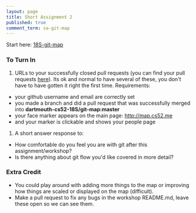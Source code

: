 ```yaml
---
layout: page
title: Short Assignment 2
published: true
comment_term: sa-git-map
---
```


Start here:
[18S-git-map](https://github.com/dartmouth-cs52-18S/git-map)

### To Turn In

1. URLs to your successfully closed pull requests (you can find your pull requests [here](https://github.com/dartmouth-cs52-18S/git-map/pulls?q=is%3Apr+is%3Aclosed)). Its ok and normal to have several of these, you don't have to have gotten it right the first time. Requirements:
  * your github username and email are correctly set
  * you made a branch and did a pull request that was successfully merged into **dartmouth-cs52-18S/git-map:master**
  * your face marker appears on the main page:  http://map.cs52.me
  * and your marker is clickable and shows your people page
1. A short answer response to:
  * How comfortable do you feel you are with git after this assignment/workshop?
  * Is there anything about git flow you'd like covered in more detail?

### Extra Credit

* You could play around with adding more things to the map or improving how things are scaled or displayed on the map (difficult).
* Make a pull request to fix any bugs in the workshop README.md, leave these open so we can see them.
